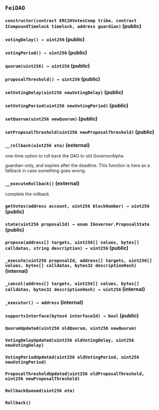 ## `FeiDAO`






### `constructor(contract ERC20VotesComp tribe, contract ICompoundTimelock timelock, address guardian)` (public)





### `votingDelay() → uint256` (public)





### `votingPeriod() → uint256` (public)





### `quorum(uint256) → uint256` (public)





### `proposalThreshold() → uint256` (public)





### `setVotingDelay(uint256 newVotingDelay)` (public)





### `setVotingPeriod(uint256 newVotingPeriod)` (public)





### `setQuorum(uint256 newQuorum)` (public)





### `setProposalThreshold(uint256 newProposalThreshold)` (public)





### `__rollback(uint256 eta)` (external)

one-time option to roll back the DAO to old GovernorAlpha


guardian-only, and expires after the deadline. This function is here as a fallback in case something goes wrong.

### `__executeRollback()` (external)

complete the rollback



### `getVotes(address account, uint256 blockNumber) → uint256` (public)





### `state(uint256 proposalId) → enum IGovernor.ProposalState` (public)





### `propose(address[] targets, uint256[] values, bytes[] calldatas, string description) → uint256` (public)





### `_execute(uint256 proposalId, address[] targets, uint256[] values, bytes[] calldatas, bytes32 descriptionHash)` (internal)





### `_cancel(address[] targets, uint256[] values, bytes[] calldatas, bytes32 descriptionHash) → uint256` (internal)





### `_executor() → address` (internal)





### `supportsInterface(bytes4 interfaceId) → bool` (public)






### `QuorumUpdated(uint256 oldQuorum, uint256 newQuorum)`





### `VotingDelayUpdated(uint256 oldVotingDelay, uint256 newVotingDelay)`





### `VotingPeriodUpdated(uint256 oldVotingPeriod, uint256 newVotingPeriod)`





### `ProposalThresholdUpdated(uint256 oldProposalThreshold, uint256 newProposalThreshold)`





### `RollbackQueued(uint256 eta)`





### `Rollback()`







